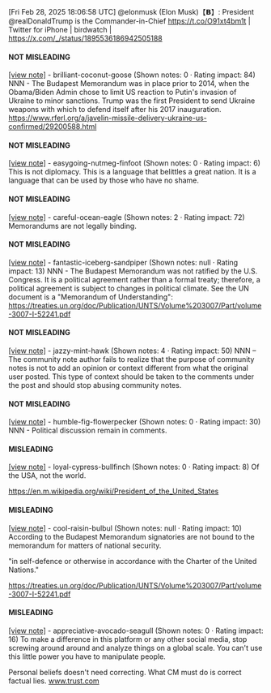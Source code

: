 [Fri Feb 28, 2025 18:06:58 UTC] @elonmusk (Elon Musk)【𝗕】: President @realDonaldTrump is the Commander-in-Chief  https://t.co/O91xt4bm1t | Twitter for iPhone | birdwatch | https://x.com/_/status/1895536186942505188

#### NOT MISLEADING

[[view note]](https://x.com/i/birdwatch/n/1895582538090807334) - brilliant-coconut-goose (Shown notes: 0 · Rating impact: 84)
NNN - The Budapest Memorandum was in place prior to 2014, when the Obama/Biden Admin chose to limit US reaction to Putin's invasion of Ukraine to minor sanctions. Trump was the first President to send Ukraine weapons with which to defend itself after his 2017 inauguration. https://www.rferl.org/a/javelin-missile-delivery-ukraine-us-confirmed/29200588.html

#### NOT MISLEADING

[[view note]](https://x.com/i/birdwatch/n/1895570589156274201) - easygoing-nutmeg-finfoot (Shown notes: 0 · Rating impact: 6)
This is not diplomacy. This is a language that belittles a great nation. It is a language that can be used by those who have no shame.

#### NOT MISLEADING

[[view note]](https://x.com/i/birdwatch/n/1895566627883676129) - careful-ocean-eagle (Shown notes: 2 · Rating impact: 72)
Memorandums are not legally binding.

#### NOT MISLEADING

[[view note]](https://x.com/i/birdwatch/n/1895562471269912970) - fantastic-iceberg-sandpiper (Shown notes: null · Rating impact: 13)
NNN - The Budapest Memorandum was not ratified by the U.S. Congress. It is a political agreement rather than a formal treaty; therefore, a political agreement is subject to changes in political climate. See the UN document is a "Memorandum of Understanding": https://treaties.un.org/doc/Publication/UNTS/Volume%203007/Part/volume-3007-I-52241.pdf


#### NOT MISLEADING

[[view note]](https://x.com/i/birdwatch/n/1895550890452320323) - jazzy-mint-hawk (Shown notes: 4 · Rating impact: 50)
NNN – The community note author fails to realize that the purpose of community notes is not to add an opinion or context different from what the original user posted. This type of context should be taken to the comments under the post and should stop abusing community notes.

#### NOT MISLEADING

[[view note]](https://x.com/i/birdwatch/n/1895550403120402819) - humble-fig-flowerpecker (Shown notes: 0 · Rating impact: 30)
NNN - Political discussion remain in comments.

#### MISLEADING

[[view note]](https://x.com/i/birdwatch/n/1895613057935798335) - loyal-cypress-bullfinch (Shown notes: 0 · Rating impact: 8)
Of the USA, not the world.

https://en.m.wikipedia.org/wiki/President_of_the_United_States

#### MISLEADING

[[view note]](https://x.com/i/birdwatch/n/1895564108130632132) - cool-raisin-bulbul (Shown notes: null · Rating impact: 10)
According to the Budapest Memorandum signatories are not bound to the memorandum for matters of national security.  

  "in self-defence or otherwise in accordance with the Charter of the United Nations."

https://treaties.un.org/doc/Publication/UNTS/Volume%203007/Part/volume-3007-I-52241.pdf


#### MISLEADING

[[view note]](https://x.com/i/birdwatch/n/1895585236760646002) - appreciative-avocado-seagull (Shown notes: 0 · Rating impact: 16)
To make a difference in this platform or any other social media, stop screwing around around and analyze things on a global scale. You can't use this little power you have to manipulate people.

Personal beliefs doesn't need correcting. What CM must do is correct factual lies. www.trust.com
